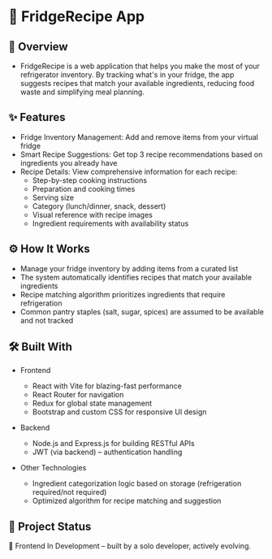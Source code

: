 # 🥦 FridgeRecipe App


## 🧭 Overview
- FridgeRecipe is a web application that helps you make the most of your refrigerator inventory. By tracking what's in your fridge, the app suggests recipes that match your available ingredients, reducing food waste and simplifying meal planning.


## ✨ Features
- Fridge Inventory Management: Add and remove items from your virtual fridge
- Smart Recipe Suggestions: Get top 3 recipe recommendations based on ingredients you already have
- Recipe Details: View comprehensive information for each recipe:
    - Step-by-step cooking instructions
    - Preparation and cooking times
    - Serving size
    - Category (lunch/dinner, snack, dessert)
    - Visual reference with recipe images
    - Ingredient requirements with availability status


## ⚙️ How It Works
- Manage your fridge inventory by adding items from a curated list
- The system automatically identifies recipes that match your available ingredients
- Recipe matching algorithm prioritizes ingredients that require refrigeration
- Common pantry staples (salt, sugar, spices) are assumed to be available and not tracked


## 🛠️ Built With
- Frontend
    - React with Vite for blazing-fast performance
    - React Router for navigation
    - Redux for global state management
    - Bootstrap and custom CSS for responsive UI design

- Backend
    - Node.js and Express.js for building RESTful APIs
    - JWT (via backend) – authentication handling


- Other Technologies
    - Ingredient categorization logic based on storage (refrigeration required/not required)
    - Optimized algorithm for recipe matching and suggestion


## 📌 Project Status
🚧 Frontend In Development – built by a solo developer, actively evolving.